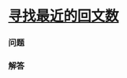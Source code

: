 # [寻找最近的回文数](https://leetcode-cn.com/problems/find-the-closest-palindrome)

### 问题



### 解答

```

```

